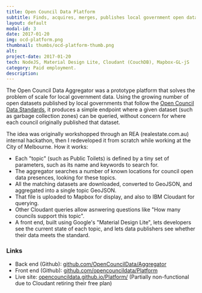 ```yaml
---
title: Open Council Data Platform
subtitle: Finds, acquires, merges, publishes local government open data.
layout: default
modal-id: 3
date: 2017-01-20
img: ocd-platform.png
thumbnail: thumbs/ocd-platform-thumb.png
alt: 
project-date: 2017-01-20
tech: NodeJS, Material Design Lite, Cloudant (CouchDB), Mapbox-GL-jS
category: Paid employment.
description: 
---
```

The Open Council Data Aggregator was a prototype platform that solves the problem of scale for local government data. Using the growing number of open datasets published by local governments that follow the [Open Council Data Standards](https://standards.opencouncildata.org), it produces a simple endpoint where a given dataset (such as garbage collection zones) can be queried, without concern for where each council originally published that dataset.

The idea was originally workshopped through an REA (realestate.com.au) internal hackathon, then I redeveloped it from scratch while working at the City of Melbourne. How it works:

- Each "topic" (such as Public Toilets) is defined by a tiny set of parameters, such as its name and keywords to search for.
- The aggregator searches a number of known locations for council open data presences, looking for these topics.
- All the matching datasets are downloaded, converted to GeoJSON, and aggregated into a single topic GeoJSON.
- That file is uploaded to Mapbox for display, and also to IBM Cloudant for querying.
- Other Cloudant queries allow asnwering questions like "How many councils support this topic".
- A front end, built using Google's "Material Design Lite", lets developers see the current state of each topic, and lets data publishers see whether their data meets the standard.

### Links

* Back end (Github): [github.com/OpenCouncilData/Aggregator](https://github.com/OpenCouncilData/Aggregator)
* Front end (Github): [github.com/opencouncildata/Platform](https://github.com/opencouncildata/Platform)
* Live site: [opencouncildata.github.io/Platform/](https://opencouncildata.github.io/Platform/) (Partially non-functional due to Cloudant retiring their free plan)
